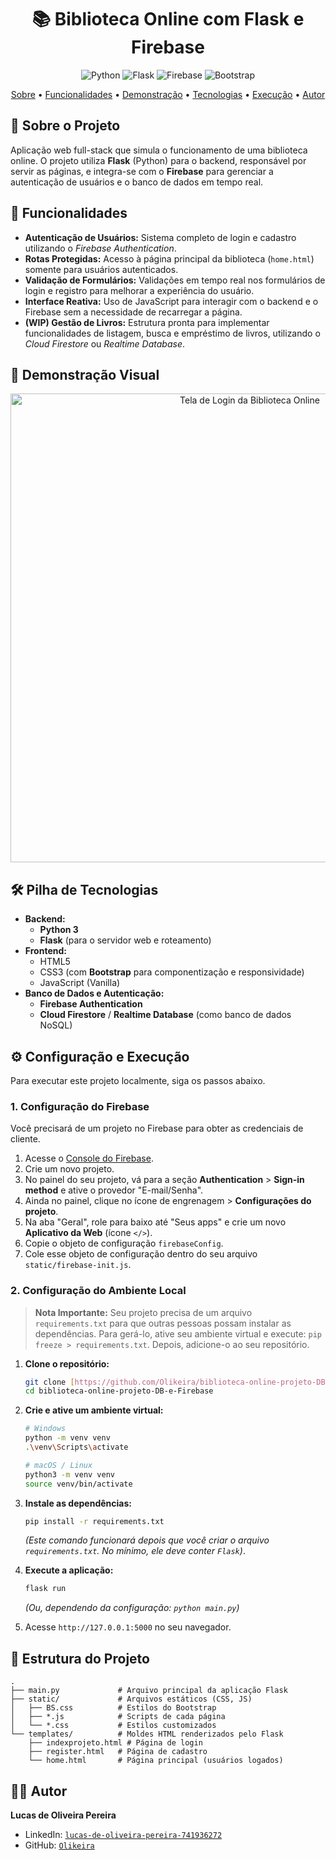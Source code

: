 <h1 align="center">
  📚 Biblioteca Online com Flask e Firebase
</h1>

<p align="center">
  <img alt="Python" src="https://img.shields.io/badge/Python-3.11%2B-blue?style=for-the-badge&logo=python&logoColor=white"/>
  <img alt="Flask" src="https://img.shields.io/badge/Flask-000000?style=for-the-badge&logo=flask&logoColor=white"/>
  <img alt="Firebase" src="https://img.shields.io/badge/Firebase-FFCA28?style=for-the-badge&logo=firebase&logoColor=black"/>
  <img alt="Bootstrap" src="https://img.shields.io/badge/Bootstrap-7952B3?style=for-the-badge&logo=bootstrap&logoColor=white"/>
</p>

<p align="center">
  <a href="#-sobre-o-projeto">Sobre</a> •
  <a href="#-funcionalidades">Funcionalidades</a> •
  <a href="#-demonstração-visual">Demonstração</a> •
  <a href="#️-pilha-de-tecnologias">Tecnologias</a> •
  <a href="#-configuração-e-execução">Execução</a> •
  <a href="#-autor">Autor</a>
</p>

## 📖 Sobre o Projeto

Aplicação web full-stack que simula o funcionamento de uma biblioteca online. O projeto utiliza **Flask** (Python) para o backend, responsável por servir as páginas, e integra-se com o **Firebase** para gerenciar a autenticação de usuários e o banco de dados em tempo real.

## 🚀 Funcionalidades

* **Autenticação de Usuários:** Sistema completo de login e cadastro utilizando o *Firebase Authentication*.
* **Rotas Protegidas:** Acesso à página principal da biblioteca (`home.html`) somente para usuários autenticados.
* **Validação de Formulários:** Validações em tempo real nos formulários de login e registro para melhorar a experiência do usuário.
* **Interface Reativa:** Uso de JavaScript para interagir com o backend e o Firebase sem a necessidade de recarregar a página.
* **(WIP) Gestão de Livros:** Estrutura pronta para implementar funcionalidades de listagem, busca e empréstimo de livros, utilizando o *Cloud Firestore* ou *Realtime Database*.

## 📸 Demonstração Visual

<p align="center">
  <img width="750" alt="Tela de Login da Biblioteca Online" src="https://github.com/user-attachments/assets/442d6128-dfac-4c02-827d-224fc356c998" />
</p>

## 🛠️ Pilha de Tecnologias

* **Backend:**
    * **Python 3**
    * **Flask** (para o servidor web e roteamento)
* **Frontend:**
    * HTML5
    * CSS3 (com **Bootstrap** para componentização e responsividade)
    * JavaScript (Vanilla)
* **Banco de Dados e Autenticação:**
    * **Firebase Authentication**
    * **Cloud Firestore** / **Realtime Database** (como banco de dados NoSQL)

## ⚙️ Configuração e Execução

Para executar este projeto localmente, siga os passos abaixo.

### 1. Configuração do Firebase
Você precisará de um projeto no Firebase para obter as credenciais de cliente.

1.  Acesse o [Console do Firebase](https://console.firebase.google.com/).
2.  Crie um novo projeto.
3.  No painel do seu projeto, vá para a seção **Authentication** > **Sign-in method** e ative o provedor "E-mail/Senha".
4.  Ainda no painel, clique no ícone de engrenagem > **Configurações do projeto**.
5.  Na aba "Geral", role para baixo até "Seus apps" e crie um novo **Aplicativo da Web** (ícone `</>`).
6.  Copie o objeto de configuração `firebaseConfig`.
7.  Cole esse objeto de configuração dentro do seu arquivo `static/firebase-init.js`.

### 2. Configuração do Ambiente Local

> **Nota Importante:** Seu projeto precisa de um arquivo `requirements.txt` para que outras pessoas possam instalar as dependências. Para gerá-lo, ative seu ambiente virtual e execute: `pip freeze > requirements.txt`. Depois, adicione-o ao seu repositório.

1.  **Clone o repositório:**
    ```bash
    git clone [https://github.com/Olikeira/biblioteca-online-projeto-DB-e-Firebase.git](https://github.com/Olikeira/biblioteca-online-projeto-DB-e-Firebase.git)
    cd biblioteca-online-projeto-DB-e-Firebase
    ```

2.  **Crie e ative um ambiente virtual:**
    ```bash
    # Windows
    python -m venv venv
    .\venv\Scripts\activate

    # macOS / Linux
    python3 -m venv venv
    source venv/bin/activate
    ```

3.  **Instale as dependências:**
    ```bash
    pip install -r requirements.txt
    ```
    *(Este comando funcionará depois que você criar o arquivo `requirements.txt`. No mínimo, ele deve conter `Flask`)*.

4.  **Execute a aplicação:**
    ```bash
    flask run
    ```
    *(Ou, dependendo da configuração: `python main.py`)*

5.  Acesse `http://127.0.0.1:5000` no seu navegador.

## 📂 Estrutura do Projeto
```
.
├── main.py             # Arquivo principal da aplicação Flask
├── static/             # Arquivos estáticos (CSS, JS)
│   ├── BS.css          # Estilos do Bootstrap
│   ├── *.js            # Scripts de cada página
│   └── *.css           # Estilos customizados
└── templates/          # Moldes HTML renderizados pelo Flask
    ├── indexprojeto.html # Página de login
    ├── register.html   # Página de cadastro
    └── home.html       # Página principal (usuários logados)
```

## 👨‍💻 Autor

**Lucas de Oliveira Pereira**

* LinkedIn: [`lucas-de-oliveira-pereira-741936272`](https://www.linkedin.com/in/lucas-de-oliveira-pereira-741936272/)
* GitHub: [`Olikeira`](https://github.com/Olikeira)

